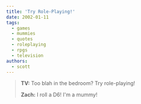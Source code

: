 ```yaml
---
title: 'Try Role-Playing!'
date: 2002-01-11
tags:
  - games
  - mummies
  - quotes
  - roleplaying
  - rpgs
  - television
authors:
  - scott
---
```


> **TV:** Too blah in the bedroom? Try role-playing!
>
> **Zach:** I roll a D6! I'm a mummy!
